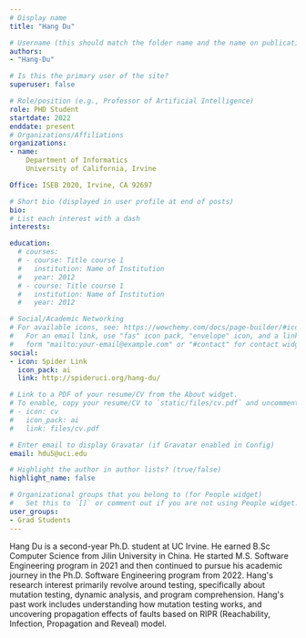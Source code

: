 ```yaml
---
# Display name
title: "Hang Du"

# Username (this should match the folder name and the name on publications)
authors:
- "Hang-Du"

# Is this the primary user of the site?
superuser: false

# Role/position (e.g., Professor of Artificial Intelligence)
role: PHD Student
startdate: 2022
enddate: present
# Organizations/Affiliations
organizations:
- name: 
    Department of Informatics
    University of California, Irvine

Office: ISEB 2020, Irvine, CA 92697

# Short bio (displayed in user profile at end of posts)
bio: 
# List each interest with a dash
interests:

education:
  # courses:
  # - course: Title course 1
  #   institution: Name of Institution
  #   year: 2012
  # - course: Title course 1
  #   institution: Name of Institution
  #   year: 2012

# Social/Academic Networking
# For available icons, see: https://wowchemy.com/docs/page-builder/#icons
#   For an email link, use "fas" icon pack, "envelope" icon, and a link in the
#   form "mailto:your-email@example.com" or "#contact" for contact widget.
social:
- icon: Spider Link
  icon_pack: ai
  link: http://spideruci.org/hang-du/

# Link to a PDF of your resume/CV from the About widget.
# To enable, copy your resume/CV to `static/files/cv.pdf` and uncomment the lines below.
# - icon: cv
#   icon_pack: ai
#   link: files/cv.pdf

# Enter email to display Gravatar (if Gravatar enabled in Config)
email: hdu5@uci.edu

# Highlight the author in author lists? (true/false)
highlight_name: false

# Organizational groups that you belong to (for People widget)
#   Set this to `[]` or comment out if you are not using People widget.
user_groups:
- Grad Students
---
```

Hang Du is a second-year Ph.D. student at UC Irvine. He earned B.Sc Computer Science from Jilin University in China. He started M.S. Software Engineering program in 2021 and then continued to pursue his academic journey in the Ph.D. Software Engineering program from 2022. Hang's research interest primarily revolve around testing, specifically about mutation testing, dynamic analysis, and program comprehension. Hang's past work includes understanding how mutation testing works, and uncovering propagation effects of faults based on RIPR (Reachability, Infection, Propagation and Reveal) model. 
